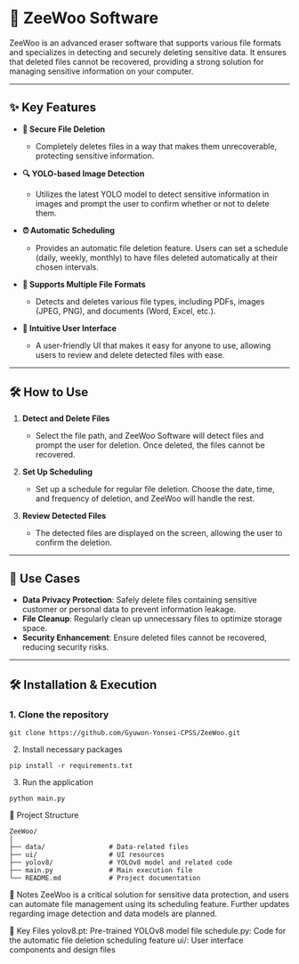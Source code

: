 # 🚀 **ZeeWoo Software**

ZeeWoo is an advanced eraser software that supports various file formats and specializes in detecting and securely deleting sensitive data. It ensures that deleted files cannot be recovered, providing a strong solution for managing sensitive information on your computer.

---

## ✨ **Key Features**

- **💼 Secure File Deletion**  
  - Completely deletes files in a way that makes them unrecoverable, protecting sensitive information.

- **🔍 YOLO-based Image Detection**  
  - Utilizes the latest YOLO model to detect sensitive information in images and prompt the user to confirm whether or not to delete them.

- **⏰ Automatic Scheduling**  
  - Provides an automatic file deletion feature. Users can set a schedule (daily, weekly, monthly) to have files deleted automatically at their chosen intervals.

- **📂 Supports Multiple File Formats**  
  - Detects and deletes various file types, including PDFs, images (JPEG, PNG), and documents (Word, Excel, etc.).

- **🎨 Intuitive User Interface**  
  - A user-friendly UI that makes it easy for anyone to use, allowing users to review and delete detected files with ease.

---

## 🛠 **How to Use**

1. **Detect and Delete Files**  
   - Select the file path, and ZeeWoo Software will detect files and prompt the user for deletion. Once deleted, the files cannot be recovered.

2. **Set Up Scheduling**  
   - Set up a schedule for regular file deletion. Choose the date, time, and frequency of deletion, and ZeeWoo will handle the rest.

3. **Review Detected Files**  
   - The detected files are displayed on the screen, allowing the user to confirm the deletion.

---

## 💼 **Use Cases**

- **Data Privacy Protection**: Safely delete files containing sensitive customer or personal data to prevent information leakage.
- **File Cleanup**: Regularly clean up unnecessary files to optimize storage space.
- **Security Enhancement**: Ensure deleted files cannot be recovered, reducing security risks.

---

## 🛠 **Installation & Execution**

### 1. **Clone the repository**
```
git clone https://github.com/Gyuwon-Yonsei-CPSS/ZeeWoo.git
```

2. Install necessary packages
```
pip install -r requirements.txt
```

3. Run the application
```
python main.py
```

📂 Project Structure
```
ZeeWoo/
│
├── data/                # Data-related files
├── ui/                  # UI resources
├── yolov8/              # YOLOv8 model and related code
├── main.py              # Main execution file
└── README.md            # Project documentation
```

📝 Notes
ZeeWoo is a critical solution for sensitive data protection, and users can automate file management using its scheduling feature.
Further updates regarding image detection and data models are planned.


🔗 Key Files
yolov8.pt: Pre-trained YOLOv8 model file
schedule.py: Code for the automatic file deletion scheduling feature
ui/: User interface components and design files
